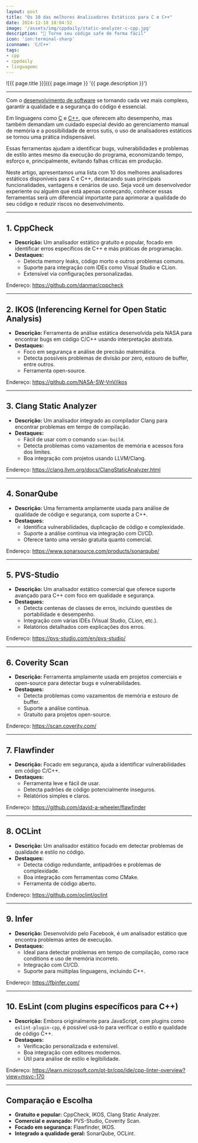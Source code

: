 ```yaml
---
layout: post
title: "Os 10 das melhores Analisadores Estáticos para C e C++"
date: 2024-12-18 18:04:52
image: '/assets/img/cppdaily/static-analyzer-c-cpp.jpg'
description: "🚀 Torne seu código safe de forma fácil"
icon: 'ion:terminal-sharp'
iconname: 'C/C++'
tags:
- cpp
- cppdaily
- linguagemc
---
```


![{{ page.title }}]({{ page.image }} '{{ page.description }}')

---

Com o [desenvolvimento de software](https://terminalroot.com.br/tags#desenvolvimento) se tornando cada vez mais complexo, garantir a qualidade e a segurança do código é essencial. 

Em linguagens como [C](https://terminalroot.com.br/tags#linguagemc) e [C++](https://terminalroot.com.br/tags#cpp), que oferecem alto desempenho, mas também demandam um cuidado especial devido ao gerenciamento manual de memória e a possibilidade de erros sutis, o uso de analisadores estáticos se tornou uma prática indispensável. 

Essas ferramentas ajudam a identificar bugs, vulnerabilidades e problemas de estilo antes mesmo da execução do programa, economizando tempo, esforço e, principalmente, evitando falhas críticas em produção.

Neste artigo, apresentamos uma lista com 10 dos melhores analisadores estáticos disponíveis para C e C++, destacando suas principais funcionalidades, vantagens e cenários de uso. Seja você um desenvolvedor experiente ou alguém que está apenas começando, conhecer essas ferramentas será um diferencial importante para aprimorar a qualidade do seu código e reduzir riscos no desenvolvimento.

---

## **1. CppCheck**
- **Descrição:** Um analisador estático gratuito e popular, focado em identificar erros específicos de C++ e más práticas de programação.
- **Destaques:**
  - Detecta memory leaks, código morto e outros problemas comuns.
  - Suporte para integração com IDEs como Visual Studio e CLion.
  - Extensível via configurações personalizadas.

Endereço: <https://github.com/danmar/cppcheck>

---

## **2. IKOS (Inferencing Kernel for Open Static Analysis)**
- **Descrição:** Ferramenta de análise estática desenvolvida pela NASA para encontrar bugs em código C/C++ usando interpretação abstrata.
- **Destaques:**
  - Foco em segurança e análise de precisão matemática.
  - Detecta possíveis problemas de divisão por zero, estouro de buffer, entre outros.
  - Ferramenta open-source.

Endereço: <https://github.com/NASA-SW-VnV/ikos>

---

## **3. Clang Static Analyzer**
- **Descrição:** Um analisador integrado ao compilador Clang para encontrar problemas em tempo de compilação.
- **Destaques:**
  - Fácil de usar com o comando `scan-build`.
  - Detecta problemas como vazamentos de memória e acessos fora dos limites.
  - Boa integração com projetos usando LLVM/Clang.

Endereço: <https://clang.llvm.org/docs/ClangStaticAnalyzer.html>

---

## **4. SonarQube**
- **Descrição:** Uma ferramenta amplamente usada para análise de qualidade de código e segurança, com suporte a C++.
- **Destaques:**
  - Identifica vulnerabilidades, duplicação de código e complexidade.
  - Suporte a análise contínua via integração com CI/CD.
  - Oferece tanto uma versão gratuita quanto comercial.

Endereço: <https://www.sonarsource.com/products/sonarqube/>

---

## **5. PVS-Studio**
- **Descrição:** Um analisador estático comercial que oferece suporte avançado para C++ com foco em qualidade e segurança.
- **Destaques:**
  - Detecta centenas de classes de erros, incluindo questões de portabilidade e desempenho.
  - Integração com várias IDEs (Visual Studio, CLion, etc.).
  - Relatórios detalhados com explicações dos erros.

Endereço: <https://pvs-studio.com/en/pvs-studio/>

---

## **6. Coverity Scan**
- **Descrição:** Ferramenta amplamente usada em projetos comerciais e open-source para detectar bugs e vulnerabilidades.
- **Destaques:**
  - Detecta problemas como vazamentos de memória e estouro de buffer.
  - Suporte a análise contínua.
  - Gratuito para projetos open-source.

Endereço: <https://scan.coverity.com/>

---

## **7. Flawfinder**
- **Descrição:** Focado em segurança, ajuda a identificar vulnerabilidades em código C/C++.
- **Destaques:**
  - Ferramenta leve e fácil de usar.
  - Detecta padrões de código potencialmente inseguros.
  - Relatórios simples e claros.

Endereço: <https://github.com/david-a-wheeler/flawfinder>

---

## **8. OCLint**
- **Descrição:** Um analisador estático focado em detectar problemas de qualidade e estilo no código.
- **Destaques:**
  - Detecta código redundante, antipadrões e problemas de complexidade.
  - Boa integração com ferramentas como CMake.
  - Ferramenta de código aberto.

Endereço: <https://github.com/oclint/oclint>

---

## **9. Infer**
- **Descrição:** Desenvolvido pelo Facebook, é um analisador estático que encontra problemas antes de execução.
- **Destaques:**
  - Ideal para detectar problemas em tempo de compilação, como race conditions e uso de memória incorreto.
  - Integração com CI/CD.
  - Suporte para múltiplas linguagens, incluindo C++.

Endereço: <https://fbinfer.com/>

---

## **10. EsLint (com plugins específicos para C++)**
- **Descrição:** Embora originalmente para JavaScript, com plugins como `eslint-plugin-cpp`, é possível usá-lo para verificar o estilo e qualidade de código C++.
- **Destaques:**
  - Verificação personalizada e extensível.
  - Boa integração com editores modernos.
  - Útil para análise de estilo e legibilidade.

Endereço: <https://learn.microsoft.com/pt-br/cpp/ide/cpp-linter-overview?view=msvc-170>

---

## **Comparação e Escolha**
- **Gratuito e popular:** CppCheck, IKOS, Clang Static Analyzer.
- **Comercial e avançado:** PVS-Studio, Coverity Scan.
- **Focado em segurança:** Flawfinder, IKOS.
- **Integrado a qualidade geral:** SonarQube, OCLint.

